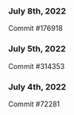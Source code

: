 ### July 8th, 2022

Commit #176918

### July 5th, 2022

Commit #314353


### July 4th, 2022

Commit #72281
